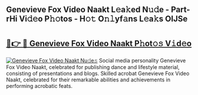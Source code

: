 ## Genevieve Fox Video Naakt L𝚎a𝚔ed N𝚞𝚍e - Part-rHi Vi𝚍𝚎o P𝚑𝚘tos - H𝚘𝚝 O𝚗𝚕yf𝚊ns L𝚎a𝚔s OIJSe

# <h2><a href="http://kfbddnd.oniu.top/?m=Genevieve+Fox+Video+Naakt">🔗👉 🔴 Genevieve Fox Video Naakt P𝚑ot𝚘𝚜 V𝚒d𝚎o</a></h2>

[![Genevieve Fox Video Naakt Nu𝚍e𝚜](https://i.imgur.com/0qMVB7G.gif)](http://kfbddnd.oniu.top/?m=Genevieve+Fox+Video+Naakt)
Social media personality Genevieve Fox Video Naakt, celebrated for publishing dance and lifestyle material, consisting of presentations and blogs. Skilled acrobat Genevieve Fox Video Naakt, celebrated for their remarkable abilities and achievements in performing acrobatic feats.  
